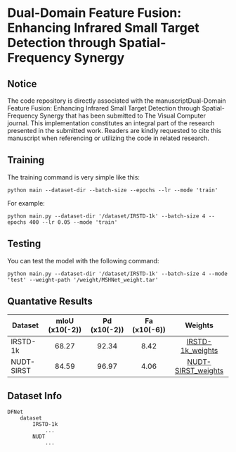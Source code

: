 # Dual-Domain Feature Fusion: Enhancing Infrared Small Target Detection through Spatial-Frequency Synergy

## Notice
The code repository is directly associated with the manuscriptDual-Domain Feature Fusion: Enhancing Infrared Small Target Detection through Spatial-Frequency Synergy that has been submitted to The Visual Computer journal. This implementation constitutes an integral part of the research presented in the submitted work. Readers are kindly requested to cite this manuscript when referencing or utilizing the code in related research.

## Training
The training command is very simple like this:
```
python main --dataset-dir --batch-size --epochs --lr --mode 'train'
```

For example:
```
python main.py --dataset-dir '/dataset/IRSTD-1k' --batch-size 4 --epochs 400 --lr 0.05 --mode 'train'
```

## Testing
You can test the model with the following command:
```
python main.py --dataset-dir '/dataset/IRSTD-1k' --batch-size 4 --mode 'test' --weight-path '/weight/MSHNet_weight.tar'
```


## Quantative Results
| Dataset         | mIoU (x10(-2)) | Pd (x10(-2))|  Fa (x10(-6)) | Weights|
| ------------- |:-------------:|:-----:|:-----:|:-----:|
| IRSTD-1k | 68.27 | 92.34 | 8.42 | [IRSTD-1k_weights](https://drive.google.com/file/d/1Hg97nCqHJfqDIo0EbBYsGzbBGH_xfZoz/view?usp=drive_link) |
| NUDT-SIRST | 84.59 | 96.97 | 4.06 | [NUDT-SIRST_weights](https://drive.google.com/file/d/1xoW9j7RV4N75FOnPMeQe7cEKVw5IeU0z/view?usp=drive_link) |

## Dataset Info
```
DFNet
    dataset
        IRSTD-1k
            ...
        NUDT
            ...
```

